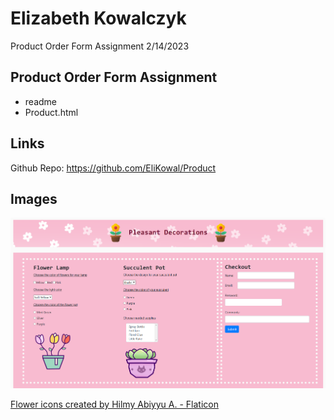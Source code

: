 # Elizabeth Kowalczyk

Product Order Form Assignment
2/14/2023


## Product Order Form Assignment
* readme
* Product.html

## Links

Github Repo: https://github.com/EliKowal/Product

## Images
![Picture](/Product_Image.png)

<a href="https://www.flaticon.com/free-icons/flower" title="flower icons">Flower icons created by Hilmy Abiyyu A. - Flaticon</a>
